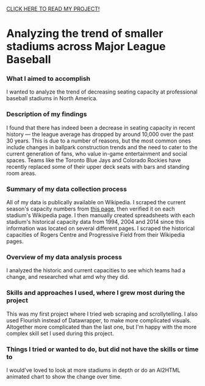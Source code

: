 <a href="https://milesbolton.github.io/mlb-stadiums-decreasing-capacity/">CLICK HERE TO READ MY PROJECT!</a>

# Analyzing the trend of smaller stadiums across Major League Baseball
### What I aimed to accomplish
I wanted to analyze the trend of decreasing seating capacity at professional baseball stadiums in North America.

### Description of my findings
I found that there has indeed been a decrease in seating capacity in recent history — the league average has dropped by around 10,000 over the past 30 years.
This is due to a number of reasons, but the most common ones include changes in ballpark construction trends and the need to cater to the current generation of fans, who value in-game entertainment and social spaces. Teams like the Toronto Blue Jays and Colorado Rockies have recently replaced some of their upper deck seats with bars and standing room areas.

### Summary of my data collection process
All of my data is publically available on Wikipedia. I scraped the current season's capacity numbers from <a href='https://en.wikipedia.org/wiki/List_of_current_Major_League_Baseball_stadiums'>this page</a>, then verified it on each stadium's Wikipedia page. I then manually created spreadsheets with each stadium's historical capacity data from 1994, 2004 and 2014 since this information was located on several different pages.
I scraped the historical capacities of Rogers Centre and Progressive Field from their Wikipedia pages.

### Overview of my data analysis process
I analyzed the historic and current capacities to see which teams had a change, and researched what amd why they did.

### Skills and approaches I used, where I grew most during the project
This was my first project where I tried web scraping and scrollytelling. I also used Flourish instead of Datawrapper, to make more complicated visuals. Altogether more complicated than the last one, but I'm happy with the more complex skill set I used during this project.

### Things I tried or wanted to do, but did not have the skills or time to
I would've loved to look at more stadiums in depth or do an AI2HTML animated chart to show the change over time.
